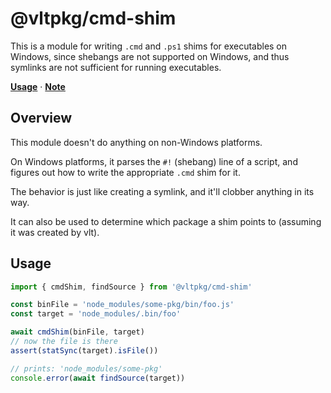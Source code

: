 # @vltpkg/cmd-shim

This is a module for writing `.cmd` and `.ps1` shims for executables
on Windows, since shebangs are not supported on Windows, and thus
symlinks are not sufficient for running executables.

**[Usage](#usage)** · **[Note](#note)**

## Overview

This module doesn't do anything on non-Windows platforms.

On Windows platforms, it parses the `#!` (shebang) line of a script,
and figures out how to write the appropriate `.cmd` shim for it.

The behavior is just like creating a symlink, and it'll clobber
anything in its way.

It can also be used to determine which package a shim points to
(assuming it was created by vlt).

## Usage

```js
import { cmdShim, findSource } from '@vltpkg/cmd-shim'

const binFile = 'node_modules/some-pkg/bin/foo.js'
const target = 'node_modules/.bin/foo'

await cmdShim(binFile, target)
// now the file is there
assert(statSync(target).isFile())

// prints: 'node_modules/some-pkg'
console.error(await findSource(target))
```
